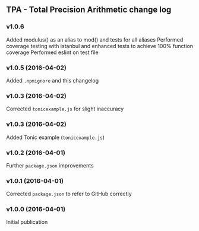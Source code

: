 ## TPA - Total Precision Arithmetic change log

### v1.0.6

Added modulus() as an alias to mod() and tests for all aliases
Performed coverage testing with istanbul and enhanced tests to achieve 100% function coverage
Performed eslint on test file

### v1.0.5 (2016-04-02)

Added `.npmignore` and this changelog

### v1.0.3 (2016-04-02)

Corrected `tonicexample.js` for slight inaccuracy

### v1.0.3 (2016-04-02)

Added Tonic example (`tonicexample.js`)

### v1.0.2 (2016-04-01)

Further `package.json` improvements

### v1.0.1 (2016-04-01)

Corrected `package.json` to refer to GitHub correctly

### v1.0.0 (2016-04-01)

Initial publication